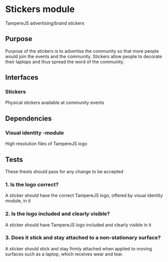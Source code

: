 # Stickers module

TampereJS advertising/brand stickers

## Purpose

Purpose of the stickers is to advertise the community so that more people would join the events and
the community. Stickers allow people to decorate their laptops and thus spread the word of the
community.

## Interfaces

### Stickers

Physical stickers available at community events

## Dependencies

### Visual identity -module

High resolution files of TampereJS logo

## Tests

These thests should pass for any change to be accepted

### 1. Is the logo correct?

A sticker should have the correct TampereJS logo, offered by visual identity module, in it

### 2. Is the logo included and clearly visible?

A sticker should have TampereJS logo included and clearly visible in it

### 3. Does it stick and stay attached to a non-stationary surface?

A sticker should stick and stay firmly attached when applied to moving surfaces such as a laptop,
which receives wear and tear.
